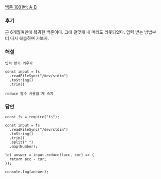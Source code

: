 [백준 1001번: A-B](https://www.acmicpc.net/problem/1001)

### 후기
근 6개월여만에 복귀한 백준이다.
그에 걸맞게 내 머리도 리붓되었다.
입력 받는 방법부터 다시 복습하며 가보자.

### 해설
`입력 받기 외우자`
```const fs = require("fs");
const input = fs
  .readFileSync("/dev/stdin")
  .toString()
  .trim()
```
`reduce 함수 사용법 재 숙지`



### 답안
```
const fs = require("fs");

const input = fs
  .readFileSync("/dev/stdin")
  .toString()
  .trim()
  .split(" ")
  .map(Number);

let answer = input.reduce((acc, cur) => {
  return acc - cur;
});

console.log(answer);
```
